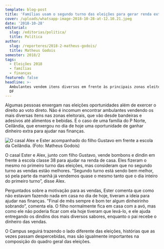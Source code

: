 ```yaml
---
template: blog-post
title: 'Famílias usam o segundo turno das eleições para gerar renda extra  '
cover: /uploads/whatsapp-image-2018-10-28-at-12.10.21.jpeg
date: '2018-10-28'
editorial:
  slug: /editorias/politica/
  title: Política
author:
  slug: /reporteres/2018-2-matheus-godois/
  title: Matheus Godois
semester: 2018/2
tags:
  - Eleições 2018
  - famílias
  - finanças
featured: false
headline: >-
  Ambulantes vendem itens diversos em frente às principais zonas eleitorais do
  DF
---
```

Algumas pessoas enxergam nas eleições oportunidades além de exercer o direito ao voto direto. Não é incomum encontrar ambulantes vendendo os mais diversas itens nas zonas eleitorais, que vão desde bandeiras e adesivos até alimentos e bebidas. É o caso de uma família do P Norte, Ceilândia, que enxergou no dia de hoje uma oportunidade de ganhar dinheiro extra para ajudar nas finanças.

![O casal Alex e Ester acompanhado do filho Gustavo em frente a escola da Ceilândia. (Foto: Matheus Godois)](/uploads/whatsapp-image-2018-10-28-at-12.10.21.jpeg)

O casal Ester e Alex, junto com filho Gustavo, vende bombons e dindin em frente à escola classe 38 para ajudar na renda de casa. Eles fizeram o mesmo no primeiro turno das eleições, mas consideram que no segundo turno as vendas estão melhores. “Segundo turno está sendo bem melhor, só pela parte da manhã já vendemos quase o mesmo tanto que o dia inteiro do primeiro turno”, disse Alex.

Perguntados sobre a motivação para as vendas, Ester comenta que como não estavam fazendo nada em casa no dia de hoje, tiveram a ideia para ajudar nas finanças. "Final de mês sempre é bom ter algum dinheirinho sobrando”, comenta ela. O filho normalmente fica em casa com a avó, mas como ele não poderia ficar com ela hoje tiveram que levá-lo, e ele ajuda entregando os dindins dos mais diversos sabores, enquanto o pai recebe o dinheiro das vendas.

O Campus seguirá trazendo o lado diferente das eleições, histórias que as vezes passam despercebidas, mas são igualmente importantes na composição do quadro geral das eleições.
